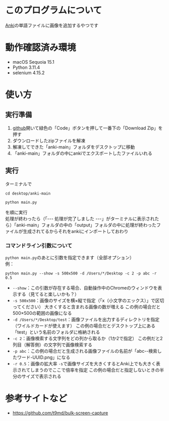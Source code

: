# このプログラムについて
[Anki](https://apps.ankiweb.net)の単語ファイルに画像を追加するやつです

# 動作確認済み環境
- macOS Sequoia 15.1
- Python 3.11.4
- selenium 4.15.2

# 使い方
<!--
## 1. Python導入
ターミナルで
```
python -V
```
を実行して
が表示されなかったら飛ばしてください

## 2. selenium導入
飛ばしてください
-->

## 実行準備
1. [github](https://github.com/udonhazinsei/anki)開いて緑色の「Code」ボタンを押して一番下の「Download Zip」を押す
1. ダウンロードしたzipファイルを解凍
1. 解凍してできた「anki-main」フォルダをデスクトップに移動
1. 「anki-main」フォルダの中にankiでエクスポートしたファイルいれる

## 実行
ターミナルで
```
cd desktop/anki-main
```
```
python main.py
```
を順に実行<br>
処理が終わったら（「--- 処理が完了しました ---」がターミナルに表示されたら）「anki-main」フォルダの中の「output」フォルダの中に処理が終わったファイルが生成されてるからそれをankiにインポートしておわり

### コマンドライン引数について
```python main.py```のあとに引数を指定できます（全部オプション）<br>
例：
```
python main.py --show -s 500x500 -d /Users/*/Desktop -c 2 -p abc -r 0.5
```
- ```--show```：この引数が存在する場合、自動操作中のChromeのウィンドウを表示する（見てると楽しいかも？）
- ```-s 500x500```：画像のサイズを横×縦で指定（「x（小文字のエックス）」で区切ってください） 大きくすると含まれる画像の数が増える この例の場合だと500×500の範囲の画像になる
- ```-d /Users/*/Desktop/test```：画像ファイルを出力するディレクトリを指定（ワイルドカードが使えます） この例の場合だとデスクトップ上にある「test」という名前のフォルダに格納される
- ```-c 2```：画像検索する文字列をどの列から取るか（1か2で指定） この例だと2列目（解答側）の文字列で画像検索する
- ```-p abc```：この例の場合だと生成される画像ファイルの名前が「abc--検索したワード-UUID.png」になる
- ```-r 0.5```：画像の拡大率 ```-s```で画像サイズを大きくするとAnki上でも大きく表示されてしまうのでここで倍率を指定 この例の場合だと指定しないときの半分のサイズで表示される

# 参考サイトなど
- https://github.com/t9md/bulk-screen-capture
